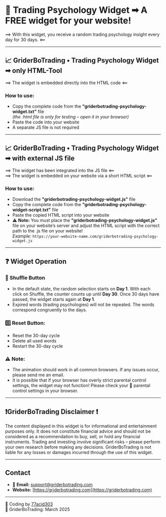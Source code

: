# 🧠 Trading Psychology Widget ➡︎ A FREE widget for your website!
==>  With this widget, you receive a random trading psychology insight every day for 30 days. <==

---

## 📈 GriderBoTrading • Trading Psychology Widget ➡︎ only HTML-Tool
==> The widget is embedded directly into the HTML code <==

### How to use:
- Copy the complete code from the **"griderbotrading-psychology-widget.txt"** file  
  *(the .html file is only for testing – open it in your browser)*
- Paste the code into your website
- A separate JS file is not required

---

## 📈 GriderBoTrading • Trading Psychology Widget ➡︎ with external JS file
==> The widget has been integrated into the JS file <==  
==> The widget is embedded on your website via a short HTML script <==

### How to use:
- Download the **"griderbotrading-psychology-widget.js"** file
- Copy the complete code from the **"griderbotrading-psychology-widget-script.txt"** file
- Paste the copied HTML script into your website
- ⚠️ **Note:** You must place the **"griderbotrading-psychology-widget.js"** file on your website’s server and adjust the HTML script with the correct path to the .js file on your website!  
  _Example:_ `https://your-website-name.com/griderbotrading-psychology-widget.js`

---

## ❓ Widget Operation

### 🔀 Shuffle Button
- In the default state, the random selection starts on **Day 1**. With each click on Shuffle, the counter counts up until **Day 30**. Once 30 days have passed, the widget starts again at **Day 1**.
- Expired words (trading psychologies) will not be repeated. The words correspond congruently to the days.

### 0️⃣ Reset Button:
- Reset the 30-day cycle
- Delete all used words
- Restart the 30-day cycle

### ⚠️ Note:
- The animation should work in all common browsers. If any issues occur, please send me an email.
- It is possible that if your browser has overly strict parental control settings, the widget may not function! Please check your 🔞 parental control settings in your browser.

---

## ❗GriderBoTrading Disclaimer ❗
The content displayed in this widget is for informational and entertainment purposes only. It does not constitute financial advice and should not be considered as a recommendation to buy, sell, or hold any financial instruments. Trading and investing involve significant risks – please perform your own research before making any decisions. GriderBoTrading is not liable for any losses or damages incurred through the use of this widget.

---

## Contact
- 📧 **Email:** [support@griderbotrading.com](mailto:support@griderbotrading.com)
- **Website:** [https://griderbotrading.com](https://griderbotrading.com)

---

🙂 Coding by [77acid303](https://github.com/77acid303)  
🤖 GriderBoTrading: March 2025
